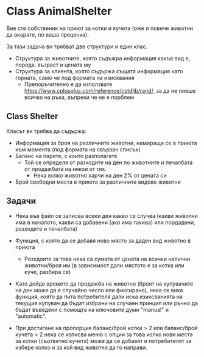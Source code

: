 # Class AnimalShelter

Вие сте собственик на приют за котки и кучета (оже и повече животни да вкарате, по ваша преценка).

За тази задача ви трябват две структури и един клас.

* Структура за животните, която съдъжра информация какъв вид е, порода, възраст и цената му
* Структура за клиента, която съдържа същата информация като горната, само че под формата  на изисквания
    * Препоръчително е да използвате https://www.cplusplus.com/reference/cstdlib/rand/, за да не пиеше всичко на ръка, въпреки че не е порблем

## Class Shelter
Класът ви трябва да съдържа:
* Информация за броя на различните животни, намиращи се в приюта към момента (под формата на свързан списък)
* Баланс на парите, с които разполагате
     *  Той се определя от разходите на ден по животните и печалбата от продажбата на някои от тях.
         * Нека всяко животно харчи на ден 2% от цената си
* Брой свободни места в приюта за различните видове животни

## Задачи
* Нека във файл се записва всеки ден какво се случва (какви животни има в началото, какви са добавени (ако има такива) или пордадени, разходите и печалбата)

* Функция, с която да се добавя ново място за даден вид животно в приюта
   * Разхдоите за това нека са сумата от цената на всички налични животни/броя им (в зависимост дали мястото е за котка или куче, разбира се) 

* Като дойде времето да продажба на животно (броят на купувачите на ден може  да е случайно число или фиксирано), нека се вика функция, която да пита потребителя 
дали иска изиксванията на текущия купувач да бъдат избрани на случаен принцип или ръчно да бъдат въведени с помощта на ключовите думи "manual" и "automatic".

* При достигане на пропорция баланс/брой котки > 2 или баланс/брой кучета > 2 нека се изписва меню с опции за това колко нови места за котки (съответно кучета) може да се добавят
и потребителят за избере колко и за кой вид животно да го направи.
